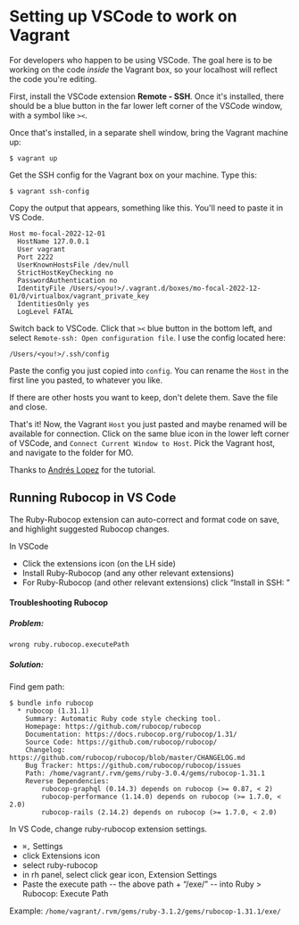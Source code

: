 Setting up VSCode to work on Vagrant
=========================================================

For developers who happen to be using VSCode. The goal here is to be working on the code *inside* the Vagrant box, so your localhost will reflect the code you're editing.

First, install the VSCode extension **Remote - SSH**. Once it's installed, there should be a blue button in the far lower left corner of the VSCode window, with a symbol like `><`.

Once that's installed, in a separate shell window, bring the Vagrant machine up:

    $ vagrant up

Get the SSH config for the Vagrant box on your machine. Type this:

    $ vagrant ssh-config

Copy the output that appears, something like this. You'll need to paste it in VS Code.

    Host mo-focal-2022-12-01
      HostName 127.0.0.1
      User vagrant
      Port 2222
      UserKnownHostsFile /dev/null
      StrictHostKeyChecking no
      PasswordAuthentication no
      IdentityFile /Users/<you!>/.vagrant.d/boxes/mo-focal-2022-12-01/0/virtualbox/vagrant_private_key
      IdentitiesOnly yes
      LogLevel FATAL

Switch back to VSCode. Click that `><` blue button in the bottom left, and select `Remote-ssh: Open configuration file`. I use the config located here:

    /Users/<you!>/.ssh/config

Paste the config you just copied into `config`. You can rename the `Host` in the first line you pasted, to whatever you like.

If there are other hosts you want to keep, don't delete them. Save the file and close.

That's it! Now, the Vagrant `Host` you just pasted and maybe renamed will be available for connection. Click on the same blue icon in the lower left corner of VSCode, and `Connect Current Window to Host`. Pick the Vagrant host, and navigate to the folder for MO.

Thanks to [Andrés Lopez](https://medium.com/@lopezgand/connect-visual-studio-code-with-vagrant-in-your-local-machine-24903fb4a9de) for the tutorial.

## Running Rubocop in VS Code ##

The Ruby-Rubocop extension can auto-correct and format code on save, and highlight suggested Rubocop changes.

In VSCode
- Click the extensions icon (on the LH side)
- Install Ruby-Rubocop (and any other relevant extensions)
- For Ruby-Rubocop (and other relevant extensions) click “Install in SSH: <host>”

#### Troubleshooting Rubocop ####

##### Problem: #####
    wrong ruby.rubocop.executePath
    
##### Solution: #####
Find gem path:
```
$ bundle info rubocop
  * rubocop (1.31.1)
	Summary: Automatic Ruby code style checking tool.
	Homepage: https://github.com/rubocop/rubocop
	Documentation: https://docs.rubocop.org/rubocop/1.31/
	Source Code: https://github.com/rubocop/rubocop/
	Changelog: https://github.com/rubocop/rubocop/blob/master/CHANGELOG.md
	Bug Tracker: https://github.com/rubocop/rubocop/issues
	Path: /home/vagrant/.rvm/gems/ruby-3.0.4/gems/rubocop-1.31.1
	Reverse Dependencies: 
		rubocop-graphql (0.14.3) depends on rubocop (>= 0.87, < 2)
		rubocop-performance (1.14.0) depends on rubocop (>= 1.7.0, < 2.0)
		rubocop-rails (2.14.2) depends on rubocop (>= 1.7.0, < 2.0)
```
        
In VS Code, change ruby-rubocop extension settings. 
- `⌘,` Settings
- click Extensions icon
- select ruby-rubocop
- in rh panel, select click gear icon, Extension Settings
- Paste the execute path -- the above path + “/exe/” -- into Ruby > Rubocop: Execute Path

Example: `/home/vagrant/.rvm/gems/ruby-3.1.2/gems/rubocop-1.31.1/exe/`
